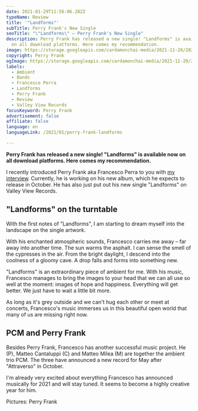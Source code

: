 ```yaml
---
date: 2021-01-29T11:56:06.282Z
typeName: Review
title: '"Landforms"'
subTitle: Perry Frank's New Single
seoTitle: "\"Landforms\" – Perry Frank's New Single"
description: Perry Frank has released a new single! "Landforms" is available now
  on all download platforms. Here comes my recommendation.
image: https://storage.googleapis.com/cardamonchai-media/2021-11-20/2021-01-landforms-perry-frank-2-l-jpeg-imagine-383828_8a8a62_1440_1080/640.webp
copyright: Perry Frank
ogImage: https://storage.googleapis.com/cardamonchai-media/2021-11-20/2021-01-perry-frank-landforms-fb-png-l-jpg-imagine-f8f8f8_9b977d_1440_756/640.webp
labels:
  - Ambient
  - Bands
  - Francesco Perra
  - Landforms
  - Perry Frank
  - Review
  - Valley View Records
focusKeyword: Perry Frank
advertisement: false
affiliate: false
language: en
languageLink: /2021/01/perry-frank-landforms

---
```


**Perry Frank has released a new single! "Landforms" is available now on all download platforms. Here comes my recommendation.**

I recently introduced Perry Frank aka Francesco Perra to you with [my interview](/2020/11/perry-frank-interview-en/). Currently, he is working on his new album, which he expects to release in October. He has also just put out his new single "Landforms" on Valley View Records.

## "Landforms" on the turntable

With the first notes of "Landforms", I am starting to dream myself into the landscape on the single artwork.

With his enchanted atmospheric sounds, Francesco carries me away – far away into another time. The sun warms the asphalt. I can sense the smell of the cypresses in the air. From the bright daylight, I descend into the coolness of a gloomy cave. A drop falls and forms into something new.

"Landforms" is an extraordinary piece of ambient for me. With his music, Francesco manages to bring the images to your head that we can all use so well at the moment: images of hope and happiness. Everything will get better. We just have to wait a little bit more.

As long as it's grey outside and we can't hug each other or meet at concerts, Francesco's music immerses us in this beautiful open world that many of us are missing right now.

## PCM and Perry Frank

Besides Perry Frank, Francesco has another successful music project. He (P), Matteo Cantaluppi (C) and Matteo Milea (M) are together the ambient trio PCM. The three have announced a new record for May after "Attraverso" in October.

I'm already very excited about everything Francesco has announced musically for 2021 and will stay tuned. It seems to become a highly creative year for him.

Pictures: Perry Frank

<YouTube id="8WetGwZM3zU" />
